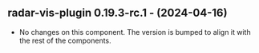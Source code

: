   ## radar-vis-plugin 0.19.3-rc.1 - (2024-04-16)
  
  * No changes on this component. The version is bumped to align it
    with the rest of the components.
